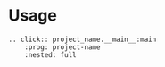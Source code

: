 # Usage

```{eval-rst}
.. click:: project_name.__main__:main
    :prog: project-name
    :nested: full
```
